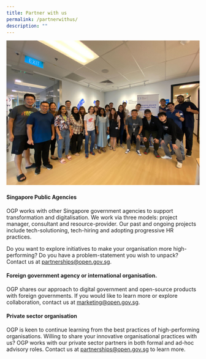 ```yaml
---
title: Partner with us
permalink: /partnerwithus/
description: ""
---
```

![healthtech sprint](/images/healthtechsprint.jpg)
#### Singapore Public Agencies

OGP works with other Singapore government agencies to support transformation and digitalisation. We work via three models: project manager, consultant and resource-provider. Our past and ongoing projects include tech-solutioning, tech-hiring and adopting progressive HR practices.

Do you want to explore initiatives to make your organisation more high-performing? Do you have a problem-statement you wish to unpack? Contact us at partnerships@open.gov.sg.

#### Foreign government agency or international organisation.

OGP shares our approach to digital government and open-source products with foreign governments. If you would like to learn more or explore collaboration, contact us at marketing@open.gov.sg.

#### Private sector organisation

OGP is keen to continue learning from the best practices of high-performing organisations. Willing to share your innovative organisational practices with us? OGP works with our private sector partners in both formal and ad-hoc advisory roles. Contact us at partnerships@open.gov.sg to learn more.